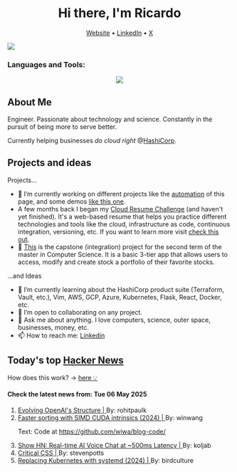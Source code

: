 
<!-- This is an HTML comment in your markdown file -->

<h1 align="center">Hi there, I'm Ricardo</h1>
<p align="center">
  <a href="https://www.ricardorompar.com" target="_blank">Website</a> •
  <a href="https://www.linkedin.com/in/ricardorompar/" target="_blank">LinkedIn</a> •
  <a href="https://twitter.com/ricardorompar" target="_blank">X</a>
</p>
<img src="https://badges.pufler.dev/visits/{ricardorompar}/{ricardorompar}"/>

<h3 align="left">Languages and Tools:</h3>
<p align="center">
  <a href="https://skillicons.dev" target="_blank">
    <img src="https://skillicons.dev/icons?i=terraform,aws,gcp,azure,git,python,kubernetes,react,js,docker,ubuntu" />
  </a>
</p>

<h2>About Me</h2>
Engineer. Passionate about technology and science. Constantly in the pursuit of being more to serve better.

Currently helping businesses <i>do cloud right</i> @<a href="https://github.com/hashicorp" target="_blank">HashiCorp</a>.

<h2>Projects and ideas</h2>
Projects...
<ul>
  <li>🔭 I’m currently working on different projects like the <a href="https://github.com/ricardorompar/ricardorompar/blob/main/automate.py">automation</a> of this page, and some demos <a href="https://github.com/ricardorompar/boundary-ansible-demo">like this one</a>.
  </li>

  <li >A few months back I began my <a href="https://github.com/ricardorompar/cloudResumeChallenge">Cloud Resume Challenge</a> (and haven't yet finished). It's a web-based resume that helps you practice different technologies and tools like the cloud, infrastructure as code, continuous integration, versioning, etc. If you want to learn more visit <a href="https://cloudresumechallenge.dev/docs/the-challenge/aws/" target="_blank">check this out</a>.
  </li>

  <li>🔭 <a href="https://github.com/ricardorompar/capstoneT2">This</a> is the capstone (integration) project for the second term of the master in Computer Science. It is a basic 3-tier app that allows users to access, modify and create stock a portfolio of their favorite stocks.
  </li>
</ul>
...and Ideas
<ul>
  <li>🌱 I’m currently learning about the HashiCorp product suite (Terraform, Vault, etc.), Vim, AWS, GCP, Azure, Kubernetes, Flask, React, Docker, etc.
  </li>
  <li>👯 I’m open to collaborating on any project.</li>
  <li>💬 Ask me about anything. I love computers, science, outer space, businesses, money, etc.</li>
  <li>📫 How to reach me: <a href="https://www.linkedin.com/in/ricardorompar/" target="_blank">Linkedin</a></li>
</ul>

<h2>Today's top <a href='https://news.ycombinator.com/' target="_blank">Hacker News</a></h2>
How does this work? -> <a href='./AUTOMATIC.md'>here 💡</a>

<h4>Check the latest news from: Tue 06 May 2025</h4>
<ol>
<li>
    <a href=https://openai.com/index/evolving-our-structure/ target="_blank">
        Evolving OpenAI's Structure |
    </a>
    By: rohitpaulk
</li>

<li>
    <a href=https://winwang.blog/posts/bitonic-sort/ target="_blank">
        Faster sorting with SIMD CUDA intrinsics (2024) |
    </a>
    By: winwang
</li>

<p>
Text: Code at <a href="https:&#x2F;&#x2F;github.com&#x2F;wiwa&#x2F;blog-code&#x2F;">https:&#x2F;&#x2F;github.com&#x2F;wiwa&#x2F;blog-code&#x2F;</a> </br>
</p>

<li>
    <a href=https://github.com/KoljaB/RealtimeVoiceChat target="_blank">
        Show HN: Real-time AI Voice Chat at ~500ms Latency |
    </a>
    By: koljab
</li>

<li>
    <a href=https://critical-css-extractor.kigo.studio/ target="_blank">
        Critical CSS |
    </a>
    By: stevenpotts
</li>

<li>
    <a href=https://blog.yaakov.online/replacing-kubernetes-with-systemd/ target="_blank">
        Replacing Kubernetes with systemd (2024) |
    </a>
    By: birdculture
</li>
</ol>